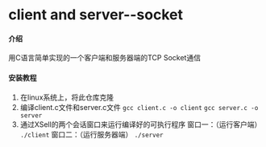 # client  and  server--socket

#### 介绍
用C语言简单实现的一个客户端和服务器端的TCP Socket通信

#### 安装教程
1.  在linux系统上，将此仓库克隆
2.  编译client.c文件和server.c文件
    `gcc client.c -o client`
    `gcc server.c -o server`
3.  通过XSell的两个会话窗口来运行编译好的可执行程序
    窗口一：（运行客户端）
        `./client`
    窗口二：（运行服务器端）
        `./server`
